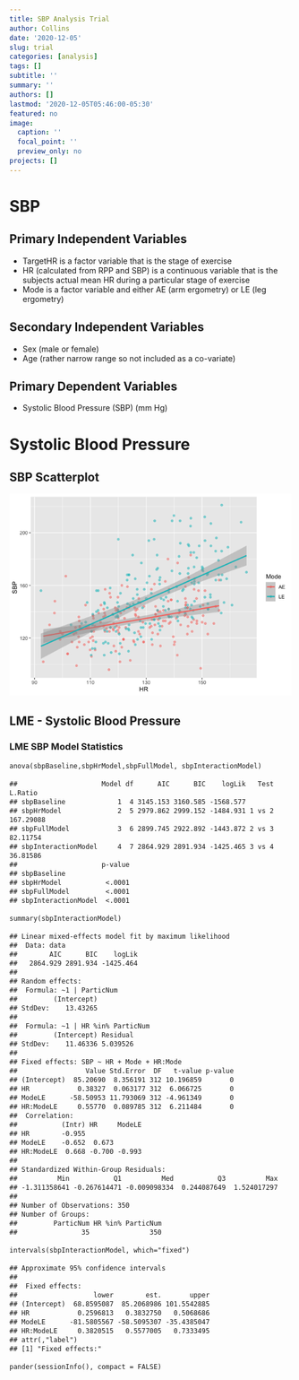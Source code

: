 ```yaml
---
title: SBP Analysis Trial
author: Collins
date: '2020-12-05'
slug: trial
categories: [analysis]
tags: []
subtitle: ''
summary: ''
authors: []
lastmod: '2020-12-05T05:46:00-05:30'
featured: no
image:
  caption: ''
  focal_point: ''
  preview_only: no
projects: []
---
```


SBP
===

Primary Independent Variables
-----------------------------

-   TargetHR is a factor variable that is the stage of exercise
-   HR (calculated from RPP and SBP) is a continuous variable that is
    the subjects actual mean HR during a particular stage of exercise
-   Mode is a factor variable and either AE (arm ergometry) or LE (leg
    ergometry)

Secondary Independent Variables
-------------------------------

-   Sex (male or female)
-   Age (rather narrow range so not included as a co-variate)

Primary Dependent Variables
---------------------------

-   Systolic Blood Pressure (SBP) (mm Hg)

Systolic Blood Pressure
=======================

SBP Scatterplot
---------------

![SBP Scatterplot](content/post/img/img.png)

LME - Systolic Blood Pressure
-----------------------------

### LME SBP Model Statistics

    anova(sbpBaseline,sbpHrModel,sbpFullModel, sbpInteractionModel)

    ##                     Model df      AIC      BIC    logLik   Test   L.Ratio
    ## sbpBaseline             1  4 3145.153 3160.585 -1568.577                 
    ## sbpHrModel              2  5 2979.862 2999.152 -1484.931 1 vs 2 167.29088
    ## sbpFullModel            3  6 2899.745 2922.892 -1443.872 2 vs 3  82.11754
    ## sbpInteractionModel     4  7 2864.929 2891.934 -1425.465 3 vs 4  36.81586
    ##                     p-value
    ## sbpBaseline                
    ## sbpHrModel           <.0001
    ## sbpFullModel         <.0001
    ## sbpInteractionModel  <.0001

    summary(sbpInteractionModel)

    ## Linear mixed-effects model fit by maximum likelihood
    ##  Data: data 
    ##        AIC      BIC    logLik
    ##   2864.929 2891.934 -1425.464
    ## 
    ## Random effects:
    ##  Formula: ~1 | ParticNum
    ##         (Intercept)
    ## StdDev:    13.43265
    ## 
    ##  Formula: ~1 | HR %in% ParticNum
    ##         (Intercept) Residual
    ## StdDev:    11.46336 5.039526
    ## 
    ## Fixed effects: SBP ~ HR + Mode + HR:Mode 
    ##                 Value Std.Error  DF   t-value p-value
    ## (Intercept)  85.20690  8.356191 312 10.196859       0
    ## HR            0.38327  0.063177 312  6.066725       0
    ## ModeLE      -58.50953 11.793069 312 -4.961349       0
    ## HR:ModeLE     0.55770  0.089785 312  6.211484       0
    ##  Correlation: 
    ##           (Intr) HR     ModeLE
    ## HR        -0.955              
    ## ModeLE    -0.652  0.673       
    ## HR:ModeLE  0.668 -0.700 -0.993
    ## 
    ## Standardized Within-Group Residuals:
    ##          Min           Q1          Med           Q3          Max 
    ## -1.311358641 -0.267614471 -0.009098334  0.244087649  1.524017297 
    ## 
    ## Number of Observations: 350
    ## Number of Groups: 
    ##         ParticNum HR %in% ParticNum 
    ##                35               350

    intervals(sbpInteractionModel, which="fixed")

    ## Approximate 95% confidence intervals
    ## 
    ##  Fixed effects:
    ##                   lower        est.       upper
    ## (Intercept)  68.8595087  85.2068986 101.5542885
    ## HR            0.2596813   0.3832750   0.5068686
    ## ModeLE      -81.5805567 -58.5095307 -35.4385047
    ## HR:ModeLE     0.3820515   0.5577005   0.7333495
    ## attr(,"label")
    ## [1] "Fixed effects:"

    pander(sessionInfo(), compact = FALSE)


